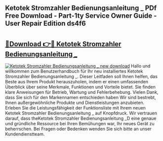 ## Ketotek Stromzahler Bedienungsanleitung _ PDf Free Download - Part-1ty Service Owner Guide - User Repair Edition ds4f6

# <h2><a href="http://df3dc2.blite.top/?on=Ketotek+Stromzahler+Bedienungsanleitung+_">🔗Download 👉🔴 Ketotek Stromzahler Bedienungsanleitung _</a></h2>

[![Ketotek Stromzahler Bedienungsanleitung _ new download](https://i.imgur.com/lujVjoI.png)](http://df3dc2.blite.top/?on=Ketotek+Stromzahler+Bedienungsanleitung+_)
Hallo und willkommen zum Benutzerhandbuch für Ihr neu installiertes Ketotek Stromzahler Bedienungsanleitung _. Dieser Leitfaden soll Ihnen helfen, das Beste aus Ihrem Produkt herauszuholen, indem er einen umfassenden Überblick über seine Merkmale, Funktionen und Vorteile bietet. Sie finden klare Anweisungen für Betrieb, Wartung und Fehlerbehebung. Vielen Dank, dass Sie sich für den Markennamen entschieden haben Wir sind bestrebt, Ihnen außergewöhnliche Produkte und Dienstleistungen anzubieten. Erleben Sie die Leistungsfähigkeit der Funktionsliste mit Ihrem neuen Ketotek Stromzahler Bedienungsanleitung _ auf Knopfdruck. Wir vertrauen darauf, dass theKetotek Stromzahler Bedienungsanleitung _D eine genaue und gründliche Ressource bei Ihren Bemühungen war, Ihr neues Gerät zu beherrschen. Bei Fragen oder Bedenken wenden Sie sich bitte an unser Kundendienstteam.
